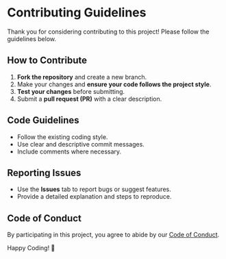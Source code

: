 # Contributing Guidelines

Thank you for considering contributing to this project! Please follow the guidelines below.

## How to Contribute
1. **Fork the repository** and create a new branch.
2. Make your changes and **ensure your code follows the project style**.
3. **Test your changes** before submitting.
4. Submit a **pull request (PR)** with a clear description.

## Code Guidelines
- Follow the existing coding style.
- Use clear and descriptive commit messages.
- Include comments where necessary.

## Reporting Issues
- Use the **Issues** tab to report bugs or suggest features.
- Provide a detailed explanation and steps to reproduce.

## Code of Conduct
By participating in this project, you agree to abide by our [Code of Conduct](CODE_OF_CONDUCT.md).

Happy Coding! 🚀
